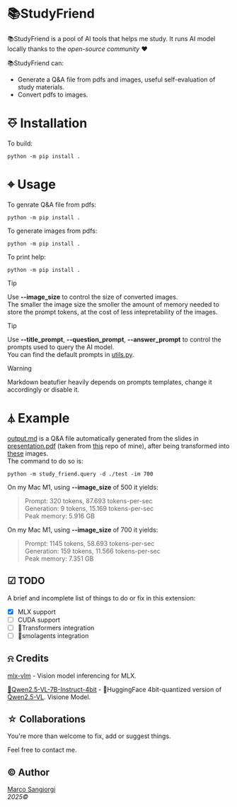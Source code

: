 # 📚StudyFriend

📚StudyFriend is a pool of AI tools that helps me study. It runs AI model locally thanks to the _open-source community_ ❤

📚StudyFriend can:
-  Generate a Q&A file from pdfs and images, useful self-evaluation of study materials.
-  Convert pdfs to images.

# ⎑ Installation

To build: </br>
```text
python -m pip install .
```

# ⌖ Usage

To genrate Q&A file from pdfs: </br>
```text
python -m pip install .
```

To generate images from pdfs: </br>
```text
python -m pip install .
```

To print help: </br>
```text
python -m pip install .
```

> [!Tip]
> Use **--image_size** to control the size of converted images.</br>
> The smaller the image size the smoller the amount of memory needed to store the prompt tokens, at the cost of less intepretability of the images.

> [!Tip]
> Use **--title_prompt**, **--question_prompt**, **--answer_prompt** to control the prompts used to query the AI model.</br>
> You can find the default prompts in [utils.py](study_friend/utils.py).

> [!Warning]
> Markdown beatufier heavily depends on prompts templates, change it accordingly or disable it.

# ⏃ Example
[output.md](/tests/output.md) is a Q&A file automatically generated from the slides in [presentation.pdf](/tests/presentation.pdf) (taken from [this](https://github.com/sangioai/torchpace) repo of mine), after being transformed into [these](/tests/presentation) images. </br>
The command to do so is:</br>
```text
python -m study_friend.query -d ./test -im 700  
```

On my Mac M1, using **--image_size** of 500 it yields:</br>
> Prompt: 320 tokens, 87.693 tokens-per-sec</br>
> Generation: 9 tokens, 15.169 tokens-per-sec</br>
> Peak memory: 5.916 GB</br>

On my Mac M1, using **--image_size** of 700 it yields:</br>
> Prompt: 1145 tokens, 58.693 tokens-per-sec</br>
> Generation: 159 tokens, 11.566 tokens-per-sec</br>
> Peak memory: 7.351 GB</br>


## ☑ TODO

A brief and incomplete list of things to do or fix in this extension:
- [x] MLX support
- [ ] CUDA support
- [ ] 🤗Transformers integration
- [ ] 🤗smolagents integration

## ⍾ Credits

[mlx-vlm](https://github.com/Blaizzy/mlx-vlm) - Vision model inferencing for MLX.

[🤗Qwen2.5-VL-7B-Instruct-4bit](https://huggingface.co/mlx-community/Qwen2.5-VL-7B-Instruct-4bit) - 🤗HuggingFace 4bit-quantized version of [Qwen2.5-VL](https://github.com/QwenLM/Qwen2.5-VL). Visione Model.


## ☆ Collaborations

You're more than welcome to fix, add or suggest things.

Feel free to contact me.

## © Author

[Marco Sangiorgi](https://github.com/sangioai)
</br>
*2025©*
